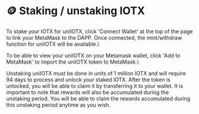# 🪙 Staking / unstaking IOTX

To stake your IOTX for uniIOTX, click 'Connect Wallet' at the top of the page to link your MetaMask to the DAPP. Once connected, the mint/withdraw function for uniIOTX will be available.\


To be able to view your uniIOTX on your Metamask wallet, click 'Add to MetaMask' to import the uniIOTX token to MetaMask.\


Unstaking uniIOTX must be done in units of 1 million IOTX and will require 94 days to process and unlock your staked IOTX. After the token is unlocked, you will be able to claim it by transferring it to your wallet. It is important to note that rewards will also be accumulated during the unstaking period. You will be able to claim the rewards accumulated during this unstaking period anytime as you wish.

